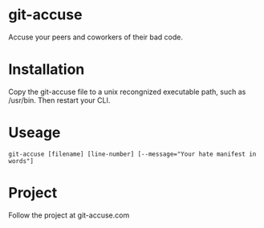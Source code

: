 git-accuse
==========

Accuse your peers and coworkers of their bad code.

Installation
============

Copy the git-accuse file to a unix recongnized executable path, such as /usr/bin. Then restart your CLI.

Useage
======

`git-accuse [filename] [line-number] [--message="Your hate manifest in words"]`

Project
=======

Follow the project at git-accuse.com
